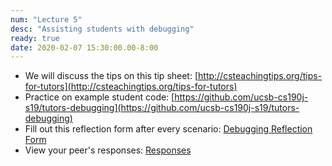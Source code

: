 ```yaml
---
num: "Lecture 5"
desc: "Assisting students with debugging"
ready: true
date: 2020-02-07 15:30:00.00-8:00
---
```



* We will discuss the tips on this tip sheet: [http://csteachingtips.org/tips-for-tutors](http://csteachingtips.org/tips-for-tutors)
* Practice on example student code: [https://github.com/ucsb-cs190j-s19/tutors-debugging](https://github.com/ucsb-cs190j-s19/tutors-debugging)
* Fill out this reflection form after every scenario: [Debugging Reflection Form](https://forms.gle/CxkoybiYZFJBuGTQ6)
* View your peer's responses: [Responses](https://docs.google.com/spreadsheets/d/1yWj1r8bHanFUe58m5mG7ZC2qvFIE_WtsLTTT83IVovo/edit?usp=sharing)

